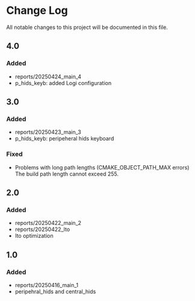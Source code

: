 # Change Log
All notable changes to this project will be documented in this file.

## 4.0

### Added
- reports/20250424_main_4
- p_hids_keyb: added Logi configuration 

## 3.0

### Added
- reports/20250423_main_3
- p_hids_keyb: peripeheral hids keyboard 
  
### Fixed
- Problems with long path lengths (CMAKE_OBJECT_PATH_MAX errors)
The build path length cannot exceed 255.


## 2.0

### Added
- reports/20250422_main_2
- reports/20250422_lto
- lto optimization

## 1.0

### Added
- reports/20250416_main_1
- peripehral_hids and central_hids  




